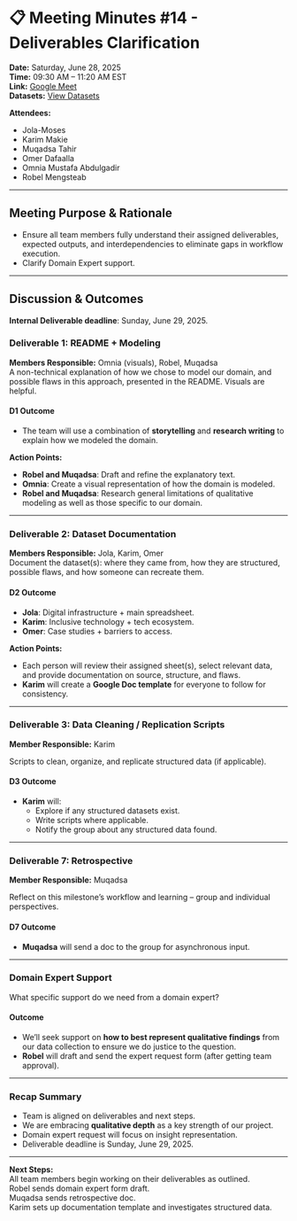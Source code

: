 # 📋 Meeting Minutes #14 - Deliverables Clarification

**Date:** Saturday, June 28, 2025  
**Time:** 09:30 AM – 11:20 AM EST  
**Link:** [Google Meet](https://meet.google.com/thw-hymo-eah)  
**Datasets:** [View Datasets](https://docs.google.com/spreadsheets/d/1zCrW4jRR-sTfQ-EHWYs6SaTcZx6gNuY0mocGLPuhJFw/edit?usp=sharing)

**Attendees:**

- Jola-Moses  
- Karim Makie  
- Muqadsa Tahir  
- Omer Dafaalla  
- Omnia Mustafa Abdulgadir  
- Robel Mengsteab  

---

## Meeting Purpose & Rationale

- Ensure all team members fully understand their assigned deliverables, expected
outputs, and interdependencies to eliminate gaps in workflow execution.
- Clarify Domain Expert support.

---

## Discussion & Outcomes

**Internal Deliverable deadline**: Sunday, June 29, 2025.

### Deliverable 1: README + Modeling  

**Members Responsible:** Omnia (visuals), Robel, Muqadsa  
A non-technical explanation of how we chose to model our domain, and possible
flaws in this approach, presented in the README. Visuals are helpful.

#### D1 Outcome

- The team will use a combination of **storytelling** and **research writing**
to explain how we modeled the domain.

**Action Points:**
  
- **Robel and Muqadsa**: Draft and refine the explanatory text.
- **Omnia**: Create a visual representation of how the domain is modeled.
- **Robel and Muqadsa**: Research general limitations of qualitative modeling
as well as those specific to our domain.

---

### Deliverable 2: Dataset Documentation  

**Members Responsible:** Jola, Karim, Omer  
Document the dataset(s): where they came from, how they are structured, possible
flaws, and how someone can recreate them.

#### D2 Outcome

- **Jola**: Digital infrastructure + main spreadsheet.
- **Karim**: Inclusive technology + tech ecosystem.
- **Omer**: Case studies + barriers to access.

**Action Points:**

- Each person will review their assigned sheet(s), select relevant data, and
provide documentation on source, structure, and flaws.
- **Karim** will create a **Google Doc template** for everyone to follow for consistency.

---

### Deliverable 3: Data Cleaning / Replication Scripts  

**Member Responsible:** Karim  

Scripts to clean, organize, and replicate structured data (if applicable).

#### D3 Outcome

- **Karim** will:
  - Explore if any structured datasets exist.
  - Write scripts where applicable.
  - Notify the group about any structured data found.

---

### Deliverable 7: Retrospective  

**Member Responsible:** Muqadsa  

Reflect on this milestone’s workflow and learning – group and individual perspectives.

#### D7 Outcome

- **Muqadsa** will send a doc to the group for asynchronous input.

---

### Domain Expert Support  

What specific support do we need from a domain expert?

#### Outcome

- We’ll seek support on **how to best represent qualitative findings** from our
data collection to ensure we do justice to the question.
- **Robel** will draft and send the expert request form (after getting team approval).

---

### Recap Summary

- Team is aligned on deliverables and next steps.
- We are embracing **qualitative depth** as a key strength of our project.
- Domain expert request will focus on insight representation.
- Deliverable deadline is Sunday, June 29, 2025.

---

**Next Steps:**  
All team members begin working on their deliverables as outlined.  
Robel sends domain expert form draft.  
Muqadsa sends retrospective doc.  
Karim sets up documentation template and investigates structured data.

